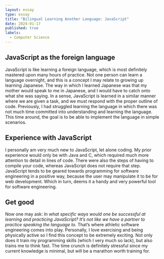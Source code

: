 ```yaml
---
layout: essay
type: essay
title: "Bilingual Learning Another Language: JavaScript"
date: 2024-01-17
published: true
labels:
  - Computer Science
---
```


## JavaScript as the foreign language

JavaScript is like learning a foreign language, which is most definitely mastered upon many hours of practice. Not one person can learn a language overnight, and this is a concept I may relate to growing up learning Japanese. The way in which I learned Japanese was that my mother would speak to me in Japanese, and I would have to catch onto what she was saying. In a sense, JavaScript is learned in a similar manner where we are given a task, and we must respond with the proper outline of code. Previously, I had struggled learning the language in which there was not much time committed into understanding and learning the language. This time around, the goal is to be able to implement the language in simple scenarios. 

## Experience with JavaScript

I personally am very much new to JavaScript, let alone coding. My prior experience would only be with Java and C, which required much more attention to detail in lines of code. There were also the steps of having to compile your code, whereas JavaScript does not require that step. JavaScript tends to be geared towards programming for software engineering in a positive way, because the user may manipulate it to be for web development. Which in turn, deems it a handy and very powerful tool for software engineering.

## Get good

Now one may ask: *In what specific ways would one be successful at learning and practicing JavaScript? It’s not like we have a partner to practice speaking the language to.* That’s where athletic software engineering comes into play. Personally, I love exercising and being physically active so I find this concept to be extremely exciting. Not only does it train my programming skills (which I very much so lack), but also trains me to think fast. The time crunch is definitely stressful since my current knowledge is minimal, but will be a marathon worth training for. 
